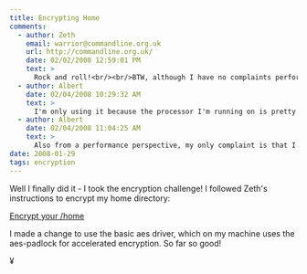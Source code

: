 ```yaml
---
title: Encrypting Home
comments:
  - author: Zeth
    email: warrior@commandline.org.uk
    url: http://commandline.org.uk/
    date: 02/02/2008 12:59:01 PM
    text: >
      Rock and roll!<br/><br/>BTW, although I have no complaints performance wise with my setup, Accelerated encryption sounds like an interesting change, I will look into that.
  - author: Albert
    date: 02/04/2008 10:29:32 AM
    text: >
      I'm only using it because the processor I'm running on is pretty slow for a desktop - the Via C7 - well actually it isn't that slow it just has a pretty small cache so it can feel slow. To combat that I'm doing everything I can to increase performance. I just fixed the font renderings in it and it feels much faster. :-)
  - author: Albert
    date: 02/04/2008 11:04:25 AM
    text: >
      Also from a performance perspective, my only complaint is that I shut down more often - until I can figure out how to get libsplashy setup to ask for a password when waking up. I wonder if I can shutdown after three failures?
date: 2008-01-29
tags: encryption
---
```

Well I finally did it - I took the encryption challenge! I followed Zeth's instructions to encrypt my home directory:

<a href="http://commandline.org.uk/linux/encrypt-your-home-directory-part-two-2007-12-09-01-00.html?showcomments=yes" rel="nofollow">Encrypt your /home</a>

I made a change to use the basic aes driver, which on my machine uses the aes-padlock for accelerated encryption. So far so good!

¥

